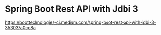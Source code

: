# Spring Boot Rest API with Jdbi 3



https://boottechnologies-ci.medium.com/spring-boot-rest-api-with-jdbi-3-353037a0cc8a
